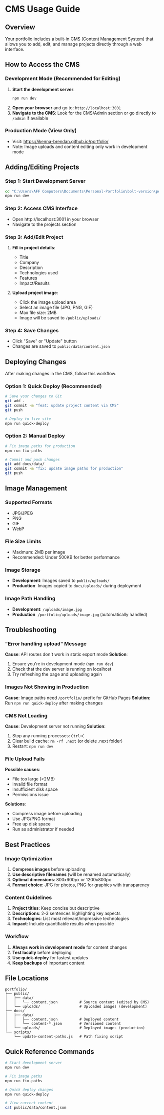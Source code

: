 # CMS Usage Guide

## Overview
Your portfolio includes a built-in CMS (Content Management System) that allows you to add, edit, and manage projects directly through a web interface.

## How to Access the CMS

### Development Mode (Recommended for Editing)
1. **Start the development server**:
   ```bash
   npm run dev
   ```
2. **Open your browser** and go to: `http://localhost:3001`
3. **Navigate to the CMS**: Look for the CMS/Admin section or go directly to `/admin` if available

### Production Mode (View Only)
- Visit: https://ikenna-brendan.github.io/portfolio/
- Note: Image uploads and content editing only work in development mode

## Adding/Editing Projects

### Step 1: Start Development Server
```bash
cd "C:\Users\AFF Computers\Documents\Personal-Portfolio\bolt-version\portfolio"
npm run dev
```

### Step 2: Access CMS Interface
- Open http://localhost:3001 in your browser
- Navigate to the projects section

### Step 3: Add/Edit Project
1. **Fill in project details**:
   - Title
   - Company
   - Description
   - Technologies used
   - Features
   - Impact/Results

2. **Upload project image**:
   - Click the image upload area
   - Select an image file (JPG, PNG, GIF)
   - Max file size: 2MB
   - Image will be saved to `/public/uploads/`

### Step 4: Save Changes
- Click "Save" or "Update" button
- Changes are saved to `public/data/content.json`

## Deploying Changes

After making changes in the CMS, follow this workflow:

### Option 1: Quick Deploy (Recommended)
```bash
# Save your changes to Git
git add .
git commit -m "feat: update project content via CMS"
git push

# Deploy to live site
npm run quick-deploy
```

### Option 2: Manual Deploy
```bash
# Fix image paths for production
npm run fix-paths

# Commit and push changes
git add docs/data/
git commit -m "fix: update image paths for production"
git push
```

## Image Management

### Supported Formats
- JPG/JPEG
- PNG
- GIF
- WebP

### File Size Limits
- Maximum: 2MB per image
- Recommended: Under 500KB for better performance

### Image Storage
- **Development**: Images saved to `public/uploads/`
- **Production**: Images copied to `docs/uploads/` during deployment

### Image Path Handling
- **Development**: `/uploads/image.jpg`
- **Production**: `/portfolio/uploads/image.jpg` (automatically handled)

## Troubleshooting

### "Error handling upload" Message
**Cause**: API routes don't work in static export mode
**Solution**: 
1. Ensure you're in development mode (`npm run dev`)
2. Check that the dev server is running on localhost
3. Try refreshing the page and uploading again

### Images Not Showing in Production
**Cause**: Image paths need `/portfolio/` prefix for GitHub Pages
**Solution**: Run `npm run quick-deploy` after making changes

### CMS Not Loading
**Cause**: Development server not running
**Solution**: 
1. Stop any running processes: `Ctrl+C`
2. Clear build cache: `rm -rf .next` (or delete .next folder)
3. Restart: `npm run dev`

### File Upload Fails
**Possible causes**:
- File too large (>2MB)
- Invalid file format
- Insufficient disk space
- Permissions issue

**Solutions**:
- Compress image before uploading
- Use JPG/PNG format
- Free up disk space
- Run as administrator if needed

## Best Practices

### Image Optimization
1. **Compress images** before uploading
2. **Use descriptive filenames** (will be renamed automatically)
3. **Optimal dimensions**: 800x600px or 1200x800px
4. **Format choice**: JPG for photos, PNG for graphics with transparency

### Content Guidelines
1. **Project titles**: Keep concise but descriptive
2. **Descriptions**: 2-3 sentences highlighting key aspects
3. **Technologies**: List most relevant/impressive technologies
4. **Impact**: Include quantifiable results when possible

### Workflow
1. **Always work in development mode** for content changes
2. **Test locally** before deploying
3. **Use quick-deploy** for fastest updates
4. **Keep backups** of important content

## File Locations

```
portfolio/
├── public/
│   ├── data/
│   │   └── content.json          # Source content (edited by CMS)
│   └── uploads/                  # Uploaded images (development)
├── docs/
│   ├── data/
│   │   ├── content.json          # Deployed content
│   │   └── content-*.json        # Versioned content
│   └── uploads/                  # Deployed images (production)
└── scripts/
    └── update-content-paths.js   # Path fixing script
```

## Quick Reference Commands

```bash
# Start development server
npm run dev

# Fix image paths
npm run fix-paths

# Quick deploy changes
npm run quick-deploy

# View current content
cat public/data/content.json
```
